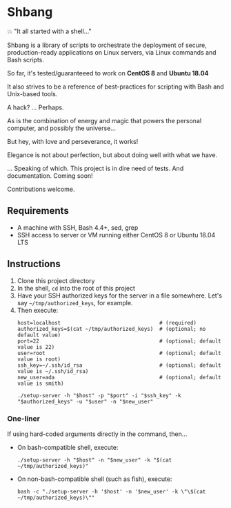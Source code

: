 # Shbang

💥 "It all started with a shell..."

Shbang is a library of scripts to orchestrate the deployment of secure,
production-ready applications on Linux servers, via Linux commands and Bash
scripts.

So far, it's tested/guaranteeed to work on **CentOS 8** and **Ubuntu 18.04**

It also strives to be a reference of best-practices for scripting with Bash and
Unix-based tools.


A hack? ... Perhaps.

As is the combination of energy and magic that powers the personal computer,
and possibly the universe...

But hey, with love and perseverance, it works!

Elegance is not about perfection, but about doing well with what we have.

... Speaking of which. This project is in dire need of tests.
And documentation. Coming soon!


Contributions welcome.


## Requirements

- A machine with SSH, Bash 4.4+, sed, grep
- SSH access to server or VM running either CentOS 8 or Ubuntu 18.04 LTS

## Instructions

1. Clone this project directory
2. In the shell, `cd` into the root of this project
3. Have your SSH authorized keys for the server in a file somewhere. Let's say `~/tmp/authorized_keys`, for example.
4. Then execute:
	```
	host=localhost                                # (required)
	authorized_keys=$(cat ~/tmp/authorized_keys)  # (optional; no default value)
	port=22                                       # (optional; default value is 22)
	user=root                                     # (optional; default value is root)
	ssh_key=~/.ssh/id_rsa                         # (optional; default value is ~/.ssh/id_rsa)
	new_user=ada                                  # (optional; default value is smith)

	./setup-server -h "$host" -p "$port" -i "$ssh_key" -k "$authorized_keys" -u "$user" -n "$new_user"
	```

### One-liner

If using hard-coded arguments directly in the command, then...

- On bash-compatible shell, execute:
	```
	./setup-server -h "$host" -n "$new_user" -k "$(cat ~/tmp/authorized_keys)"
	```

- On non-bash-compatible shell (such as fish), execute:
	```
	bash -c "./setup-server -h '$host' -n '$new_user' -k \"\$(cat ~/tmp/authorized_keys)\""
	```

